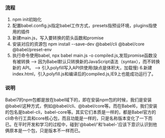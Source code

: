 ### 流程
1. npm init初始化
2. 配置babel.config.js指定babel工作方式，presets指预设环境，plugins指使用的插件
3. 新建main.js，写入要转换的箭头函数和promise
4. 安装对应的资源包 npm install --save-dev @babel/cli @babel/core @babel/preset-env
5. 执行命令使用babel, npx babel main.js -o compiled.js,发现promise函数没有被转换
   --> 因为Babel默认只转换新的JavaScript语法（syntax），而不转换新的 API。
   --> 引入polyfill写入API供使用(缺点是体积大，加载慢)
6.新建index.html，引入polyfill.js和编译后的compiled.js,IE9上也能成功运行了。

### 说明
Babel7的npm包都是放在babel域下的，即在安装npm包的时候，我们是安装@babel/这种方式，例如@babel/cli、@babel/core等。而在Babel6，我们安装的包名是babel-cli，babel-core等。其实它们本质是一样的，都是Babel官方的cli命令行工具和core核心包，而且功能是一样的，只是名称版本变化了一下而已。在平时开发和学习的过程中，碰到'@babel/'和'babel-'应该下意识认识到他俩原本是一个包，只是版本不一样而已。